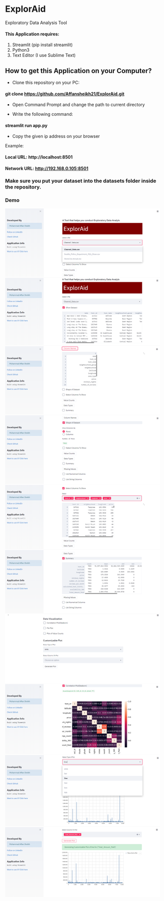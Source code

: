 # ExplorAid
Exploratory Data Analysis Tool 


#### This Application requires:
1. Streamlit (pip install streamlit)
2. Python3
3. Text Editor (I use Sublime Text)



## How to get this Application on your Computer?

* Clone this repository on your PC:

#### 	git clone https://github.com/Affansheikh21/ExplorAid.git

* Open Command Prompt and change the path to current directory

* Write the following command:

#### 	streamlit run app.py
* Copy the given ip address on your browser

Example:
#### Local URL: http://localhost:8501
#### Network URL: http://192.168.0.105:8501


### Make sure you put your dataset into the datasets folder inside the repository. 


<p align="center">

### Demo

</p>


![](ss/1.png)
![](ss/2.png)
![](ss/3.png)
![](ss/4.png)
![](ss/5.png)
![](ss/6.png)
![](ss/7.png)
![](ss/8.png)
![](ss/9.png)
![](ss/10.png)
